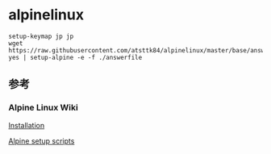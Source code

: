 # alpinelinux

```
setup-keymap jp jp
wget https://raw.githubusercontent.com/atsttk84/alpinelinux/master/base/answerfile
yes | setup-alpine -e -f ./answerfile
```

## 参考
### Alpine Linux Wiki
[Installation](https://wiki.alpinelinux.org/wiki/Installation "Installation")

[Alpine setup scripts](https://wiki.alpinelinux.org/wiki/Alpine_setup_scripts "Alpine setup scripts")

